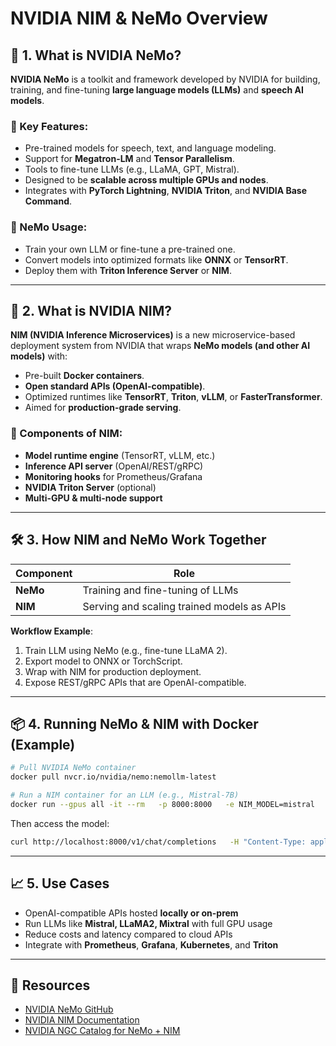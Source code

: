 
# NVIDIA NIM & NeMo Overview

## 🧠 1. What is NVIDIA NeMo?

**NVIDIA NeMo** is a toolkit and framework developed by NVIDIA for building, training, and fine-tuning **large language models (LLMs)** and **speech AI models**.

### 🔧 Key Features:
- Pre-trained models for speech, text, and language modeling.
- Support for **Megatron-LM** and **Tensor Parallelism**.
- Tools to fine-tune LLMs (e.g., LLaMA, GPT, Mistral).
- Designed to be **scalable across multiple GPUs and nodes**.
- Integrates with **PyTorch Lightning**, **NVIDIA Triton**, and **NVIDIA Base Command**.

### 🔗 NeMo Usage:
- Train your own LLM or fine-tune a pre-trained one.
- Convert models into optimized formats like **ONNX** or **TensorRT**.
- Deploy them with **Triton Inference Server** or **NIM**.

---

## 🚀 2. What is NVIDIA NIM?

**NIM (NVIDIA Inference Microservices)** is a new microservice-based deployment system from NVIDIA that wraps **NeMo models (and other AI models)** with:

- Pre-built **Docker containers**.
- **Open standard APIs (OpenAI-compatible)**.
- Optimized runtimes like **TensorRT**, **Triton**, **vLLM**, or **FasterTransformer**.
- Aimed for **production-grade serving**.

### 🧱 Components of NIM:
- **Model runtime engine** (TensorRT, vLLM, etc.)
- **Inference API server** (OpenAI/REST/gRPC)
- **Monitoring hooks** for Prometheus/Grafana
- **NVIDIA Triton Server** (optional)
- **Multi-GPU & multi-node support**

---

## 🛠️ 3. How NIM and NeMo Work Together

| Component | Role |
|----------|------|
| **NeMo** | Training and fine-tuning of LLMs |
| **NIM**  | Serving and scaling trained models as APIs |

**Workflow Example**:
1. Train LLM using NeMo (e.g., fine-tune LLaMA 2).
2. Export model to ONNX or TorchScript.
3. Wrap with NIM for production deployment.
4. Expose REST/gRPC APIs that are OpenAI-compatible.

---

## 📦 4. Running NeMo & NIM with Docker (Example)

```bash
# Pull NVIDIA NeMo container
docker pull nvcr.io/nvidia/nemo:nemollm-latest

# Run a NIM container for an LLM (e.g., Mistral-7B)
docker run --gpus all -it --rm   -p 8000:8000   -e NIM_MODEL=mistral   nvcr.io/nvidia/nim/mistral:latest
```

Then access the model:
```bash
curl http://localhost:8000/v1/chat/completions   -H "Content-Type: application/json"   -d '{"model": "mistral", "messages": [{"role": "user", "content": "Hello!"}]}'
```

---

## 📈 5. Use Cases

- OpenAI-compatible APIs hosted **locally or on-prem**
- Run LLMs like **Mistral, LLaMA2, Mixtral** with full GPU usage
- Reduce costs and latency compared to cloud APIs
- Integrate with **Prometheus**, **Grafana**, **Kubernetes**, and **Triton**

---

## 🔗 Resources

- [NVIDIA NeMo GitHub](https://github.com/NVIDIA/NeMo)
- [NVIDIA NIM Documentation](https://developer.nvidia.com/nim)
- [NVIDIA NGC Catalog for NeMo + NIM](https://catalog.ngc.nvidia.com/)
